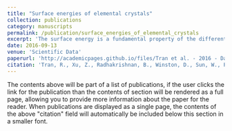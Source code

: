 ```yaml
---
title: "Surface energies of elemental crystals"
collection: publications
category: manuscripts
permalink: /publication/surface_energies_of_elemental_crystals
excerpt: 'The surface energy is a fundamental property of the different facets of a crystal that is crucial to the understanding of various phenomena like surface segregation, roughening, catalytic activity, and the crystal’s equilibrium shape. Such surface phenomena are especially important at the nanoscale, where the large surface area to volume ratios leads to properties that are significantly different from the bulk. In this work, we present the largest database of the calculated surface energies of elemental crystals to date. This database contains the surface energies of more than 100 polymorphs of about 70 elements, up to a maximum Miller index of two and three for non-cubic and cubic crystals, respectively. Well-known reconstruction schemes are also accounted for. The database is systematically improvable and has been rigorously validated against previous experimental and computational data where available. We will describe the methodology used in constructing the database, and how it can be accessed for further studies and design of materials.'
date: 2016-09-13
venue: 'Scientific Data'
paperurl: 'http://academicpages.github.io/files/Tran et al. - 2016 - Data Descripter Surface energies of elemental crystals.pdf'
citation: 'Tran, R., Xu, Z., Radhakrishnan, B., Winston, D., Sun, W., Persson, K. A., & Ong, S. P. (2016). Surface energies of elemental crystals. Scientific Data, 3, 160080. https://doi.org/10.1038/sdata.2016.80'
---
```


The contents above will be part of a list of publications, if the user clicks the link for the publication than the contents of section will be rendered as a full page, allowing you to provide more information about the paper for the reader. When publications are displayed as a single page, the contents of the above "citation" field will automatically be included below this section in a smaller font.